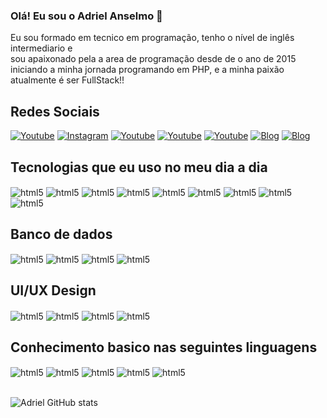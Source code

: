 ### Olá! Eu sou o Adriel Anselmo 👋
Eu sou formado em tecnico em programação, tenho o nível de inglês intermediario e </br>
sou apaixonado pela a area de programação desde de o ano de 2015 iniciando a minha jornada programando em PHP, e a minha paixão atualmente é ser FullStack!!


## Redes Sociais

[![Youtube](https://img.shields.io/badge/YouTube-FF0000?style=for-the-badge&logo=youtube&logoColor=white)](https://youtube.com)
[![Instagram](https://img.shields.io/badge/Instagram-E4405F?style=for-the-badge&logo=instagram&logoColor=white)](https://youtube.com)
[![Youtube](https://img.shields.io/badge/Netlify-00C7B7?style=for-the-badge&logo=netlify&logoColor=white)](https://youtube.com)
[![Youtube](https://img.shields.io/badge/LinkedIn-0077B5?style=for-the-badge&logo=linkedin&logoColor=white)](https://youtube.com)
[![Youtube](https://img.shields.io/badge/Behance-0054F7?style=for-the-badge&logo=behance&logoColor=white)](https://youtube.com)
[![Blog](https://img.shields.io/badge/Google_Play-414141?style=for-the-badge&logo=google-play&logoColor=white)](https://sujeitoprogramador.com)
[![Blog](https://img.shields.io/badge/website-000000?style=for-the-badge&logo=About.me&logoColor=white)](https://sujeitoprogramador.com)


## Tecnologias que eu uso no meu dia a dia

<div style="display: inline_block">
    <img  align="center" alt="html5" src="https://img.shields.io/badge/HTML5-E34F26?style=for-the-badge&logo=html5&logoColor=white" />
    <img  align="center" alt="html5" src="https://img.shields.io/badge/CSS-239120?&style=for-the-badge&logo=css3&logoColor=white" />
     <img  align="center"alt="html5" src="https://img.shields.io/badge/JavaScript-F7DF1E?style=for-the-badge&logo=javascript&logoColor=black" />
     <img  align="center"alt="html5" src="https://img.shields.io/badge/TypeScript-007ACC?style=for-the-badge&logo=typescript&logoColor=white" />
     <img  align="center"alt="html5" src="https://img.shields.io/badge/React-20232A?style=for-the-badge&logo=react&logoColor=61DAFB" />
    <img  align="center"alt="html5" src="https://img.shields.io/badge/Bootstrap-563D7C?style=for-the-badge&logo=bootstrap&logoColor=white" />
    <img  align="center"alt="html5" src="https://img.shields.io/badge/Redux-593D88?style=for-the-badge&logo=redux&logoColor=white" />
    <img  align="center"alt="html5" src="https://img.shields.io/badge/React_Router-CA4245?style=for-the-badge&logo=react-router&logoColor=white" />
<img  align="center"alt="html5" src="https://img.shields.io/badge/Sass-CC6699?style=for-the-badge&logo=sass&logoColor=white" />

</div>

## Banco de dados

<div style="display: inline_block">
    <img  align="center"alt="html5" src="https://img.shields.io/badge/firebase-ffca28?style=for-the-badge&logo=firebase&logoColor=black" />
    <img  align="center"alt="html5" src="https://img.shields.io/badge/MySQL-00000F?style=for-the-badge&logo=mysql&logoColor=white" />
    <img align="center" alt="html5" src="https://img.shields.io/badge/PostgreSQL-316192?style=for-the-badge&logo=postgresql&logoColor=white" />
    <img align="center" alt="html5" src="https://img.shields.io/badge/MongoDB-4EA94B?style=for-the-badge&logo=mongodb&logoColor=white" />
</div>

## UI/UX Design

<div style="display: inline_block">
    <img  align="center"alt="html5" src="https://img.shields.io/badge/Adobe%20Photoshop-31A8FF?style=for-the-badge&logo=Adobe%20Photoshop&logoColor=black" />
    <img  align="center"alt="html5" src="https://img.shields.io/badge/Adobe%20after%20affects-CF96FD?style=for-the-badge&logo=Adobe%20after%20effects&logoColor=393665" />
    <img align="center" alt="html5" src="https://img.shields.io/badge/Figma-F24E1E?style=for-the-badge&logo=figma&logoColor=white" />
    <img align="center" alt="html5" src="https://img.shields.io/badge/InVision-FF3366?style=for-the-badge&logo=InVision&logoColor=white" />
</div>

## Conhecimento basico nas seguintes linguagens

<div style="display: inline_block">
    <img  align="center" alt="html5" src="https://img.shields.io/badge/Python-14354C?style=for-the-badge&logo=python&logoColor=white" />
    <img  align="center" alt="html5" src="https://img.shields.io/badge/C%2B%2B-00599C?style=for-the-badge&logo=c%2B%2B&logoColor=white" />
     <img  align="center"alt="html5" src="https://img.shields.io/badge/C%23-239120?style=for-the-badge&logo=c-sharp&logoColor=white" />
     <img  align="center"alt="html5" src="https://img.shields.io/badge/Java-ED8B00?style=for-the-badge&logo=java&logoColor=white" />
     <img  align="center"alt="html5" src="https://img.shields.io/badge/PHP-777BB4?style=for-the-badge&logo=php&logoColor=white" />


</div>
<br/>

![Adriel GitHub stats](https://github-readme-stats.vercel.app/api?username=adrielanselmo&show_icons=true&theme=radical)

